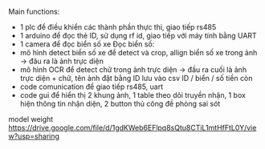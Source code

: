Main functions:
- 1 plc để điều khiển các thành phần thực thi, giao tiếp rs485
- 1 arduino để đọc thẻ ID, sử dụng rf id, giao tiếp với máy tính bằng UART
- 1 camera để đọc biển số xe
Đọc biển số:
- mô hình detect biển số xe  để detect và crop, allign biển số xe trong ảnh -> đâu ra là ảnh trực diện
- mô hình OCR để detect chữ trong ảnh trực diện
-> đầu ra cuối là ảnh trực diện + chữ, tên ảnh đặt bằng ID
lưu vào csv ID / biển / số tiền còn
- code comunication để giao tiếp rs485, uart
- code gui để hiển thị 2 khung ảnh, 1 table theo dõi truyền nhận, 1 box hiện thông tin nhận diện, 2 button thủ công đề phòng sai sót

model weight
https://drive.google.com/file/d/1gdKWeb6EFlpq8sQtu8CTiL1mtHfFtL0Y/view?usp=sharing